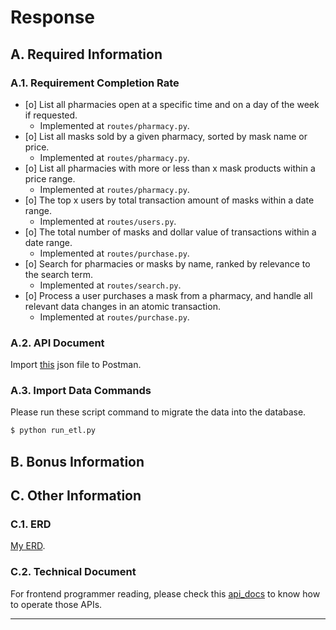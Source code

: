 # Response

## A. Required Information
### A.1. Requirement Completion Rate
- [o] List all pharmacies open at a specific time and on a day of the week if requested.
  - Implemented at `routes/pharmacy.py`.
- [o] List all masks sold by a given pharmacy, sorted by mask name or price.
  - Implemented at `routes/pharmacy.py`.
- [o] List all pharmacies with more or less than x mask products within a price range.
  - Implemented at `routes/pharmacy.py`.
- [o] The top x users by total transaction amount of masks within a date range.
  - Implemented at `routes/users.py`.
- [o] The total number of masks and dollar value of transactions within a date range.
  - Implemented at `routes/purchase.py`.
- [o] Search for pharmacies or masks by name, ranked by relevance to the search term.
  - Implemented at `routes/search.py`.
- [o] Process a user purchases a mask from a pharmacy, and handle all relevant data changes in an atomic transaction.
  - Implemented at `routes/purchase.py`.
### A.2. API Document

Import [this](#api-document) json file to Postman.

### A.3. Import Data Commands
Please run these script command to migrate the data into the database.

```bash
$ python run_etl.py
```
## B. Bonus Information

## C. Other Information

### C.1. ERD

[My ERD](https://github.com/wenwen0318/phantom_mask/blob/main/docs/ERD.png).

### C.2. Technical Document

For frontend programmer reading, please check this [api_docs](https://github.com/wenwen0318/phantom_mask/blob/main/docs/api_docs.md) to know how to operate those APIs.

- --

